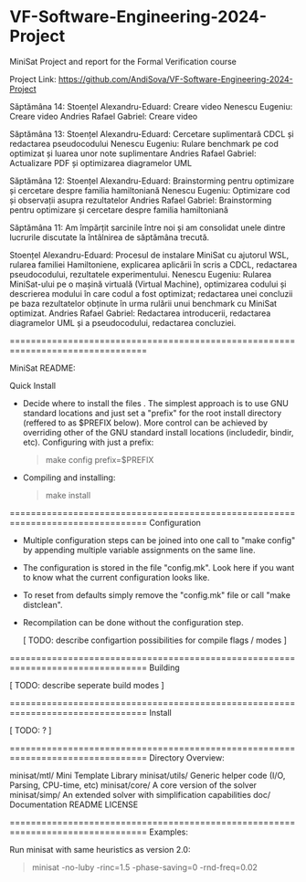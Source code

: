 # VF-Software-Engineering-2024-Project
MiniSat Project and report for the Formal Verification course

Project Link: https://github.com/AndiSova/VF-Software-Engineering-2024-Project

Săptămâna 14:
Stoențel Alexandru-Eduard: Creare video
Nenescu Eugeniu: Creare video
Andries Rafael Gabriel: Creare video

Săptămâna 13:
Stoențel Alexandru-Eduard: Cercetare suplimentară CDCL și redactarea pseudocodului
Nenescu Eugeniu: Rulare benchmark pe cod optimizat și luarea unor note suplimentare
Andries Rafael Gabriel: Actualizare PDF și optimizarea diagramelor UML

Săptămâna 12:
Stoențel Alexandru-Eduard: Brainstorming pentru optimizare și cercetare despre familia hamiltoniană
Nenescu Eugeniu: Optimizare cod și observații asupra rezultatelor
Andries Rafael Gabriel: Brainstorming pentru optimizare și cercetare despre familia hamiltoniană

Săptămâna 11:
Am împărțit sarcinile între noi și am consolidat unele dintre lucrurile discutate la întâlnirea de săptămâna trecută.

Stoențel Alexandru-Eduard: Procesul de instalare MiniSat cu ajutorul WSL, rularea familiei Hamiltoniene, explicarea aplicării în scris a CDCL, redactarea pseudocodului, rezultatele experimentului.
Nenescu Eugeniu: Rularea MiniSat-ului pe o mașină virtuală (Virtual Machine), optimizarea codului și descrierea modului în care codul a fost optimizat; redactarea unei concluzii pe baza rezultatelor obținute în urma rulării unui benchmark cu MiniSat optimizat.
Andries Rafael Gabriel: Redactarea introducerii, redactarea diagramelor UML și a pseudocodului, redactarea concluziei.

================================================================================

MiniSat README: 

Quick Install

- Decide where to install the files . The simplest approach is to use
  GNU standard locations and just set a "prefix" for the root install
  directory (reffered to as $PREFIX below). More control can be
  achieved by overriding other of the GNU standard install locations
  (includedir, bindir, etc). Configuring with just a prefix:

  > make config prefix=$PREFIX

- Compiling and installing:

  > make install

================================================================================
Configuration

- Multiple configuration steps can be joined into one call to "make
  config" by appending multiple variable assignments on the same line.

- The configuration is stored in the file "config.mk". Look here if
  you want to know what the current configuration looks like.

- To reset from defaults simply remove the "config.mk" file or call
  "make distclean".

- Recompilation can be done without the configuration step.

  [ TODO: describe configartion possibilities for compile flags / modes ]

================================================================================
Building

  [ TODO: describe seperate build modes ]

================================================================================
Install

  [ TODO: ? ]

================================================================================
Directory Overview:

minisat/mtl/            Mini Template Library
minisat/utils/          Generic helper code (I/O, Parsing, CPU-time, etc)
minisat/core/           A core version of the solver
minisat/simp/           An extended solver with simplification capabilities
doc/                    Documentation
README
LICENSE

================================================================================
Examples:

Run minisat with same heuristics as version 2.0:

> minisat <cnf-file> -no-luby -rinc=1.5 -phase-saving=0 -rnd-freq=0.02
